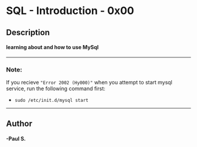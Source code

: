 # SQL - Introduction - 0x00 
## Description 
#### learning about and how to use MySql
 --- 
### Note:
If you recieve `"Error 2002 (Hy000)"` when you attempt to start mysql service, run the following command first: 
* `sudo /etc/init.d/mysql start`
 ---
## Author 
#### -Paul S.